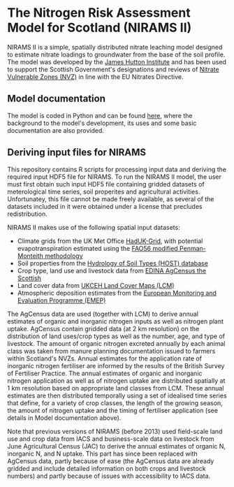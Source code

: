 # The Nitrogen Risk Assessment Model for Scotland (NIRAMS II)

NIRAMS II is a simple, spatially distributed nitrate leaching model designed to estimate nitrate loadings to groundwater from the base of the soil profile. 
The model was developed by the [James Hutton Institute](https://www.hutton.ac.uk/) and has been used to support the Scottish Government's designations and reviews of [Nitrate Vulnerable Zones (NVZ)](https://www.gov.scot/policies/agriculture-and-the-environment/nvz/) in line with the EU Nitrates Directive.


## Model documentation

The model is coded in Python and can be found [here](https://github.com/JamesSample/nirams_ii), where the background to the model's development, its uses and some basic documentation are also provided.

## Deriving input files for NIRAMS

This repository contains R scripts for processing input data and deriving the required input HDF5 file for NIRAMS. To run the NIRAMS II model, the user must first obtain such input HDF5 file containing gridded datasets of meterological time series, soil properites and agricultural activities. Unfortunatey, this file cannot be made freely available, as several of the datasets included in it were obtained under a license that precludes redistribution.

NIRAMS II makes use of the following spatial input datasets:
* Climate grids from the UK Met Office [HadUK-Grid](https://www.metoffice.gov.uk/research/climate/maps-and-data/data/haduk-grid/haduk-grid), with potential evapotranspiration estimated using the [FAO56 modified Penman-Monteith methodology](https://www.fao.org/4/x0490e/x0490e00.htm) 
* Soil properties from the [Hydrology of Soil Types (HOST) database](https://nora.nerc.ac.uk/id/eprint/7369/)
* Crop type, land use and livestock data from [EDINA AgCensus the Scottish](https://agcensus.edina.ac.uk/)
* Land cover data from [UKCEH Land Cover Maps (LCM)](https://www.ceh.ac.uk/data/ukceh-land-cover-maps)
* Atmospheric deposition estimates from the [European Monitoring and Evaluation Programme (EMEP)](https://www.emep.int/)

The AgCensus data are used (together with LCM) to derive annual estimates of organic and inorganic nitrogen inputs as well as nitrogen plant uptake. AgCensus contain gridded data (at 2 km resolution) on the distribution of land uses/crop types as well as the number, age, and type of livestock. The amount of organic nitrogen excreted annually by each animal class was taken from manure planning documentation issued to farmers within Scotland's NVZs. Annual estimates for the application rate of inorganic nitrogen fertiliser are informed by the results of the British Survey of Fertiliser Practice. The annual estimates of organic and inorganic nitrogen application as well as of nitrogen uptake are distributed spatially at 1 km resolution based on appropriate land classes from LCM. These annual estimates are then distributed temporally using a set of idealised time series that define, for a variety of crop classes, the length of the growing season, the amount of nitrogen uptake and the timing of fertiliser application (see details in Model documentation above). 

Note that previous versions of NIRAMS (before 2013) used field-scale land use and crop data from IACS and business-scale data on livestock from June Agricultural Census (JAC) to derive the annual estimates of organic N, inorganic N, and N uptake. This part has since been replaced with AgCensus data, partly because of ease (the AgCensus data are already gridded and include detailed information on both crops and livestock numbers) and partly because of issues with accessibility to IACS data. 


